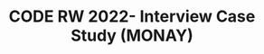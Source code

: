 ---
title: CODE RW 2022- Interview Case Study (MONAY)
redirect_to: https://drive.google.com/file/d/1EDbmCvoDk9qfTT-xYECzKAI2b2dMw1hr/view?usp=sharing
redirect_from: 
  - /RW22CaseStudyInterviewMONAY
  - /rw22casestudyinterviewmonay
---